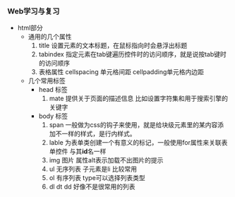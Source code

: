 ### Web学习与复习
- html部分
	- 通用的几个属性
		1. title 设置元素的文本标题，在鼠标指向时会悬浮出标题
		2. tabindex 指定元素在tab键遍历控件时的访问顺序，就是说按tab键时的访问顺序
		3. 表格属性 cellspacing 单元格间距 cellpadding单元格内边距
	- 几个常用标签
		- head 标签
			1. mate 提供关于页面的描述信息 比如设置字符集和用于搜索引擎的关键字
		- body 标签
			1. span 一般做为css的钩子来使用，就是给块级元素里的某内容添加不一样的样式，是行内样式。
			2. lable 为表单类创建一个有意义的标记，一般使用for属性来关联表单控件 与其**id**名一样
			3. img 图片 属性alt表示加载不出图片的提示
			4. ul 无序列表 子元素是li 比较常用
			5. ol 有序列表 type可以选择列表类型
			6. dl dt dd 好像不是很常用的列表